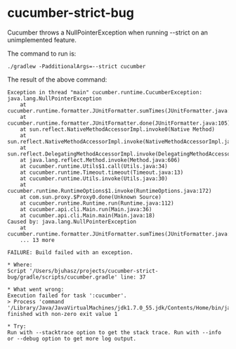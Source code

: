 cucumber-strict-bug
===================

Cucumber throws a NullPointerException when running --strict on an unimplemented feature.

The command to run is:
```
./gradlew -PadditionalArgs=--strict cucumber
```

The result of the above command:


	Exception in thread "main" cucumber.runtime.CucumberException: java.lang.NullPointerException
		at cucumber.runtime.formatter.JUnitFormatter.sumTimes(JUnitFormatter.java:176)
		at cucumber.runtime.formatter.JUnitFormatter.done(JUnitFormatter.java:105)
		at sun.reflect.NativeMethodAccessorImpl.invoke0(Native Method)
		at sun.reflect.NativeMethodAccessorImpl.invoke(NativeMethodAccessorImpl.java:57)
		at sun.reflect.DelegatingMethodAccessorImpl.invoke(DelegatingMethodAccessorImpl.java:43)
		at java.lang.reflect.Method.invoke(Method.java:606)
		at cucumber.runtime.Utils$1.call(Utils.java:34)
		at cucumber.runtime.Timeout.timeout(Timeout.java:13)
		at cucumber.runtime.Utils.invoke(Utils.java:30)
		at cucumber.runtime.RuntimeOptions$1.invoke(RuntimeOptions.java:172)
		at com.sun.proxy.$Proxy0.done(Unknown Source)
		at cucumber.runtime.Runtime.run(Runtime.java:112)
		at cucumber.api.cli.Main.run(Main.java:36)
		at cucumber.api.cli.Main.main(Main.java:18)
	Caused by: java.lang.NullPointerException
		at cucumber.runtime.formatter.JUnitFormatter.sumTimes(JUnitFormatter.java:170)
		... 13 more

	FAILURE: Build failed with an exception.

	* Where:
	Script '/Users/bjuhasz/projects/cucumber-strict-bug/gradle/scripts/cucumber.gradle' line: 37

	* What went wrong:
	Execution failed for task ':cucumber'.
	> Process 'command '/Library/Java/JavaVirtualMachines/jdk1.7.0_55.jdk/Contents/Home/bin/java'' finished with non-zero exit value 1

	* Try:
	Run with --stacktrace option to get the stack trace. Run with --info or --debug option to get more log output.

